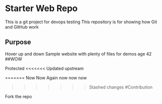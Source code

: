 # Starter Web Repo


This is a git project for devops testing
This repository is for showing how Git and GitHub work

## Purpose
Hover up and down
Sample website with plenty of files for demos
age 42
##WOW

Protected
<<<<<<< Updated upstream

=======
Now Now
Again now now now
>>>>>>> Stashed changes
#Contribution

Fork the repo
